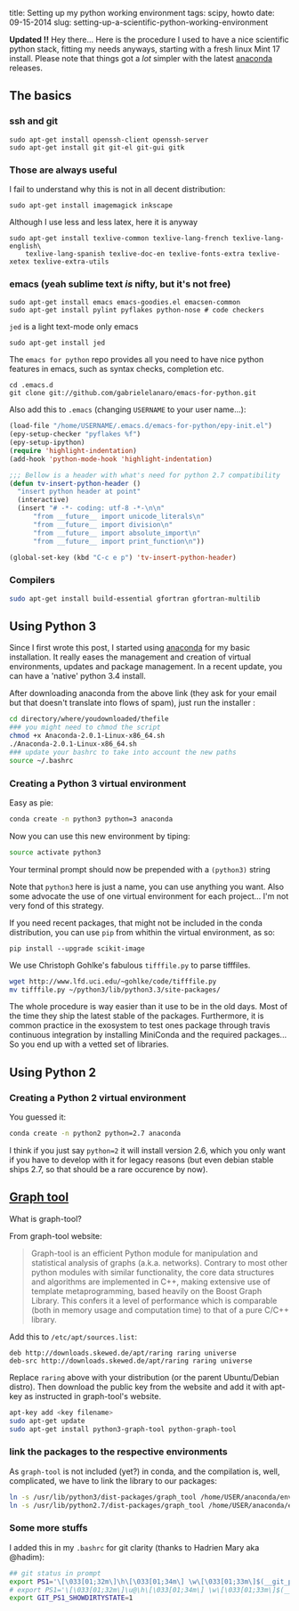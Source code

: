 title: Setting up my python working environment
tags: scipy, howto
date: 09-15-2014
slug: setting-up-a-scientific-python-working-environment


**Updated !!** Hey there... Here is the procedure I used to have a
nice scientific python stack, fitting my needs anyways, starting with
a fresh linux Mint 17 install. Please note that things got a _lot_
simpler with the latest
[anaconda](https://store.continuum.io/cshop/anaconda/) releases.

<!-- TEASER_END -->

## The basics

### ssh and git

	sudo apt-get install openssh-client openssh-server
	sudo apt-get install git git-el git-gui gitk

### Those are always useful

I fail to understand why this is not in all decent distribution:

	sudo apt-get install imagemagick inkscape

Although I use less and less latex, here it is anyway

	sudo apt-get install texlive-common texlive-lang-french texlive-lang-english\
		texlive-lang-spanish texlive-doc-en texlive-fonts-extra texlive-xetex texlive-extra-utils

### emacs (yeah sublime text *is* nifty, but it's not free)

	sudo apt-get install emacs emacs-goodies.el emacsen-common
	sudo apt-get install pylint pyflakes python-nose # code checkers

`jed` is a light text-mode only emacs

	sudo apt-get install jed

The `emacs for python` repo provides all you need to have nice python features
in emacs, such as syntax checks, completion etc.

	cd .emacs.d
	git clone git://github.com/gabrielelanaro/emacs-for-python.git

Also add this to `.emacs` (changing `USERNAME` to your user name...):

``` lisp
(load-file "/home/USERNAME/.emacs.d/emacs-for-python/epy-init.el")
(epy-setup-checker "pyflakes %f")
(epy-setup-ipython)
(require 'highlight-indentation)
(add-hook 'python-mode-hook 'highlight-indentation)

;;; Bellow is a header with what's need for python 2.7 compatibility
(defun tv-insert-python-header ()
  "insert python header at point"
  (interactive)
  (insert "# -*- coding: utf-8 -*-\n\n"
	  "from __future__ import unicode_literals\n"
	  "from __future__ import division\n"
	  "from __future__ import absolute_import\n"
	  "from __future__ import print_function\n"))

(global-set-key (kbd "C-c e p") 'tv-insert-python-header)
```

### Compilers

``` bash
sudo apt-get install build-essential gfortran gfortran-multilib
```


## Using Python 3

Since I first wrote this post, I started using [anaconda](https://store.continuum.io/cshop/anaconda/) for my basic installation. It really eases the management and creation of virtual environments, updates and package management. In a recent update, you can have a 'native' python 3.4 install.


After downloading anaconda from the above link (they ask for your
email but that doesn't translate into flows of spam), just run the
installer :

```bash
cd directory/where/youdownloaded/thefile
### you might need to chmod the script
chmod +x Anaconda-2.0.1-Linux-x86_64.sh
./Anaconda-2.0.1-Linux-x86_64.sh
### update your bashrc to take into account the new paths
source ~/.bashrc
```


### Creating a Python 3 virtual environment

Easy as pie:
```bash
conda create -n python3 python=3 anaconda
```
Now you can use this new environment by tiping:

```bash
source activate python3
```

Your terminal prompt should now be prepended with a `(python3)` string

Note that `python3` here is just a name, you can use anything you want. Also some advocate the use of one virtual environment for each project... I'm not very fond of this strategy.

If you need recent packages, that might not be included in the conda distribution, you can use `pip` from whithin the virtual environment, as so:

```
pip install --upgrade scikit-image
```

We use Christoph Gohlke's fabulous `tifffile.py` to parse tifffiles.

``` bash
wget http://www.lfd.uci.edu/~gohlke/code/tifffile.py
mv tifffile.py ~/python3/lib/python3.3/site-packages/
```

The whole procedure is way easier than it use to be in the old days. Most of the time they ship the latest stable of the packages. Furthermore, it is common practice in the exosystem to test ones package through travis continuous integration by installing MiniConda and the required packages... So you end up with a vetted set of libraries.



## Using Python 2

### Creating a Python 2 virtual environment

You guessed it:

```bash
conda create -n python2 python=2.7 anaconda
```

I think if you just say `python=2` it will install version 2.6, which you only want if you have to develop with it for legacy reasons (but even debian stable ships 2.7, so that should be a rare occurence by now).


## [Graph tool](http://graph-tool.skewed.de)


What is graph-tool?

From graph-tool website:

> Graph-tool is an efficient Python module for manipulation and  statistical analysis of graphs (a.k.a. networks). Contrary to most other python modules with similar functionality, the core data structures and algorithms are implemented in C++, making extensive use of template metaprogramming, based heavily on the Boost Graph Library. This confers it a level of performance which is comparable (both in memory usage and computation time) to that of a pure C/C++ library.

Add this to `/etc/apt/sources.list`:

	deb http://downloads.skewed.de/apt/raring raring universe
	deb-src http://downloads.skewed.de/apt/raring raring universe

Replace `raring` above with your distribution (or the parent Ubuntu/Debian distro).
Then download the public key from the website and add it with apt-key
as instructed in graph-tool's website.

``` bash
apt-key add <key filename>
sudo apt-get update
sudo apt-get install python3-graph-tool python-graph-tool
```

### link the packages to the respective environments

As `graph-tool` is not included (yet?) in conda, and the compilation is, well, complicated, we have to link the library to our packages:

```bash
ln -s /usr/lib/python3/dist-packages/graph_tool /home/USER/anaconda/envs/python3/lib/python3.4/site-packages/graph_tool
ln -s /usr/lib/python2.7/dist-packages/graph_tool /home/USER/anaconda/envs/python2/lib/python2.7/site-packages/graph_tool
```

### Some more stuffs

I added this in my `.bashrc` for git clarity (thanks to Hadrien Mary
aka @hadim):

```bash
## git status in prompt
export PS1='\[\033[01;32m\]\h\[\033[01;34m\] \w\[\033[01;33m\]$(__git_ps1)\[\033[01;34m\] \$\[\033[00m\] '
# export PS1='\[\033[01;32m\]\u@\h\[\033[01;34m\] \w\[\033[01;33m\]$(__git_ps1)\[\033[01;34m\] \$\[\033[00m\] '
export GIT_PS1_SHOWDIRTYSTATE=1
```
